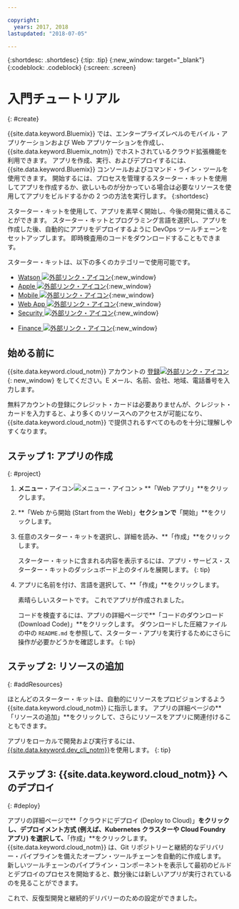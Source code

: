 ```yaml
---

copyright:
  years: 2017, 2018
lastupdated: "2018-07-05"

---
```


{:shortdesc: .shortdesc}
{:tip: .tip}
{:new_window: target="_blank"}
{:codeblock: .codeblock}
{:screen: .screen}

# 入門チュートリアル
{: #create}

{{site.data.keyword.Bluemix}} では、エンタープライズレベルのモバイル・アプリケーションおよび Web アプリケーションを作成し、{{site.data.keyword.Bluemix_notm}} でホストされているクラウド拡張機能を利用できます。 アプリを作成、実行、およびデプロイするには、{{site.data.keyword.Bluemix}} コンソールおよびコマンド・ライン・ツールを使用できます。 開始するには、プロセスを管理するスターター・キットを使用してアプリを作成するか、欲しいものが分かっている場合は必要なリソースを使用してアプリをビルドするかの 2 つの方法を実行します。
{:shortdesc}

スターター・キットを使用して、アプリを素早く開始し、今後の開発に備えることができます。 スターター・キットとプログラミング言語を選択し、アプリを作成した後、自動的にアプリをデプロイするように DevOps ツールチェーンをセットアップします。 即時検査用のコードをダウンロードすることもできます。

スターター・キットは、以下の多くのカテゴリーで使用可能です。

* [Watson ![外部リンク・アイコン](../icons/launch-glyph.svg "外部リンク・アイコン")](https://console.bluemix.net/developer/watson){:new_window}
* [Apple ![外部リンク・アイコン](../icons/launch-glyph.svg "外部リンク・アイコン")](https://console.bluemix.net/developer/appledevelopment){:new_window}
* [Mobile ![外部リンク・アイコン](../icons/launch-glyph.svg "外部リンク・アイコン")](https://console.bluemix.net/developer/mobile){:new_window}
* [Web App ![外部リンク・アイコン](../icons/launch-glyph.svg "外部リンク・アイコン")](https://console.bluemix.net/developer/appservice){:new_window}
* [Security ![外部リンク・アイコン](../icons/launch-glyph.svg "外部リンク・アイコン")](https://console.bluemix.net/developer/security){:new_window}
<!--* [Watson Data Platform developer console](https://console.bluemix.net/developer/dataplatform)-->
* [Finance ![外部リンク・アイコン](../icons/launch-glyph.svg "外部リンク・アイコン")](https://console.bluemix.net/developer/finance){:new_window}

## 始める前に

{{site.data.keyword.cloud_notm}} アカウントの [登録![外部リンク・アイコン](../icons/launch-glyph.svg "外部リンク・アイコン")](https://console.bluemix.net){: new_window} をしてください。E メール、名前、会社、地域、電話番号を入力します。

無料アカウントの登録にクレジット・カードは必要ありませんが、クレジット・カードを入力すると、より多くのリソースへのアクセスが可能になり、{{site.data.keyword.cloud_notm}} で提供されるすべてのものを十分に理解しやすくなります。

## ステップ 1: アプリの作成
{: #project}

1. **メニュー**・アイコン![メニュー・アイコン](../icons/icon_hamburger.svg) > **「Web アプリ」**をクリックします。

2. **「Web から開始 (Start from the Web)」**セクションで**「開始」**をクリックします。

3. 任意のスターター・キットを選択し、詳細を読み、**「作成」**をクリックします。

   スターター・キットに含まれる内容を表示するには、アプリ・サービス・スターター・キットのダッシュボード上のタイルを展開します。
   {: tip}

4. アプリに名前を付け、言語を選択して、**「作成」**をクリックします。

   素晴らしいスタートです。 これでアプリが作成されました。

   コードを検査するには、アプリの詳細ページで**「コードのダウンロード (Download Code)」**をクリックします。 ダウンロードした圧縮ファイルの中の `README.md` を参照して、スターター・アプリを実行するためにさらに操作が必要かどうかを確認します。
   {: tip}

## ステップ 2: リソースの追加
{: #addResources}

ほとんどのスターター・キットは、自動的にリソースをプロビジョンするよう {{site.data.keyword.cloud_notm}} に指示します。 アプリの詳細ページの**「リソースの追加」**をクリックして、さらにリソースをアプリに関連付けることもできます。

アプリをローカルで開発および実行するには、[{{site.data.keyword.dev_cli_notm}}](../cli/idt/index.html)を使用します。
{: tip}

## ステップ 3: {{site.data.keyword.cloud_notm}} へのデプロイ
{: #deploy}

アプリの詳細ページで**「クラウドにデプロイ (Deploy to Cloud)」**をクリックし、デプロイメント方式 (例えば、Kubernetes クラスターや Cloud Foundry アプリ) を選択して、**「作成」**をクリックします。 {{site.data.keyword.cloud_notm}} は、Git リポジトリーと継続的なデリバリー・パイプラインを備えたオープン・ツールチェーンを自動的に作成します。 新しいツールチェーンのパイプライン・コンポーネントを表示して最初のビルドとデプロイのプロセスを開始すると、数分後には新しいアプリが実行されているのを見ることができます。

これで、反復型開発と継続的デリバリーのための設定ができました。
